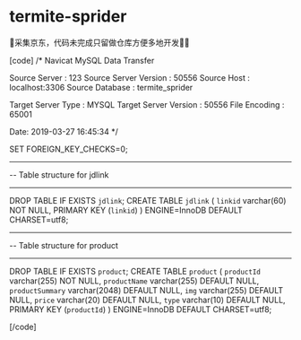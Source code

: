 # termite-sprider
:ant:采集京东，代码未完成只留做仓库方便多地开发:lemon::lemon:

[code]
/*
Navicat MySQL Data Transfer

Source Server         : 123
Source Server Version : 50556
Source Host           : localhost:3306
Source Database       : termite_sprider

Target Server Type    : MYSQL
Target Server Version : 50556
File Encoding         : 65001

Date: 2019-03-27 16:45:34
*/

SET FOREIGN_KEY_CHECKS=0;

-- ----------------------------
-- Table structure for jdlink
-- ----------------------------
DROP TABLE IF EXISTS `jdlink`;
CREATE TABLE `jdlink` (
  `linkid` varchar(60) NOT NULL,
  PRIMARY KEY (`linkid`)
) ENGINE=InnoDB DEFAULT CHARSET=utf8;

-- ----------------------------
-- Table structure for product
-- ----------------------------
DROP TABLE IF EXISTS `product`;
CREATE TABLE `product` (
  `productId` varchar(255) NOT NULL,
  `productName` varchar(255) DEFAULT NULL,
  `productSummary` varchar(2048) DEFAULT NULL,
  `img` varchar(255) DEFAULT NULL,
  `price` varchar(20) DEFAULT NULL,
  `type` varchar(10) DEFAULT NULL,
  PRIMARY KEY (`productId`)
) ENGINE=InnoDB DEFAULT CHARSET=utf8;

[/code]
